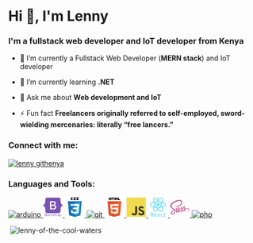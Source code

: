 <h1 align="left">Hi 👋, I'm Lenny</h1>
<h3 align="left">I'm a fullstack web developer and IoT developer from Kenya</h3>

- 🔭 I’m currently a Fullstack Web Developer (**MERN stack**) and IoT developer

- 🌱 I’m currently learning **.NET**

- 💬 Ask me about **Web development and IoT**

- ⚡ Fun fact **Freelancers originally referred to self-employed, sword-wielding mercenaries: literally “free lancers.”**

<h3 align="left">Connect with me:</h3>
<p align="left">
<a href="https://linkedin.com/in/lenny githenya" target="blank"><img align="center" src="https://cdn.jsdelivr.net/npm/simple-icons@3.0.1/icons/linkedin.svg" alt="lenny githenya" height="30" width="40" /></a>
</p>

<h3 align="left">Languages and Tools:</h3>
<p align="left"> <a href="https://www.arduino.cc/" target="_blank"> <img src="https://cdn.worldvectorlogo.com/logos/arduino-1.svg" alt="arduino" width="40" height="40"/> </a> <a href="https://getbootstrap.com" target="_blank"> <img src="https://raw.githubusercontent.com/devicons/devicon/master/icons/bootstrap/bootstrap-plain-wordmark.svg" alt="bootstrap" width="40" height="40"/> </a> <a href="https://www.w3schools.com/css/" target="_blank"> <img src="https://raw.githubusercontent.com/devicons/devicon/master/icons/css3/css3-original-wordmark.svg" alt="css3" width="40" height="40"/> </a> <a href="https://git-scm.com/" target="_blank"> <img src="https://www.vectorlogo.zone/logos/git-scm/git-scm-icon.svg" alt="git" width="40" height="40"/> </a> <a href="https://www.w3.org/html/" target="_blank"> <img src="https://raw.githubusercontent.com/devicons/devicon/master/icons/html5/html5-original-wordmark.svg" alt="html5" width="40" height="40"/> </a> <a href="https://developer.mozilla.org/en-US/docs/Web/JavaScript" target="_blank"> <img src="https://raw.githubusercontent.com/devicons/devicon/master/icons/javascript/javascript-original.svg" alt="javascript" width="40" height="40"/> </a> <a href="https://reactjs.org/" target="_blank"> <img src="https://raw.githubusercontent.com/devicons/devicon/master/icons/react/react-original-wordmark.svg" alt="react" width="40" height="40"/> </a> <a href="https://sass-lang.com" target="_blank"> <img src="https://raw.githubusercontent.com/devicons/devicon/master/icons/sass/sass-original.svg" alt="sass" width="40" height="40"/> </a><a href="https://www.php.net/" target="_blank"> <img src="https://www.php.net/images/logos/new-php-logo.svg" alt="php" width="40" height="40"/> </a> </p>

<p>&nbsp;<img align="center" src="https://github-readme-stats.vercel.app/api?username=lenny-of-the-cool-waters&show_icons=true&theme=tokyonight&hide_border=true&locale=en" alt="lenny-of-the-cool-waters" /></p>
